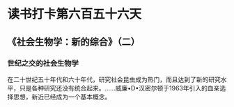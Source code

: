# 读书打卡第六百五十六天
## 《社会生物学：新的综合》（二）
### 世纪之交的社会生物学

在二十世纪五十年代和六十年代，研究社会昆虫成为热门，而且达到了新的研究水平，只是各种研究还没有统合起来。……威廉•D•汉密尔顿于1963年引入的血亲选择思想，新近已经成为一个基本概念。


